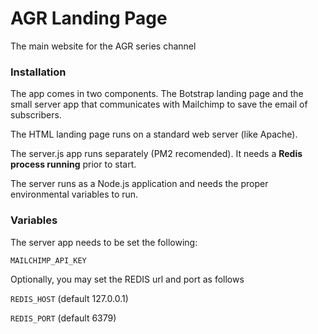 # AGR Landing Page
The main website for the AGR series channel

### Installation

The app comes in two components. The Botstrap landing page and the small server app that communicates with Mailchimp to save the email of subscribers.

The HTML landing page runs on a standard web server (like Apache).

The server.js app runs separately (PM2 recomended). It needs a **Redis process running** prior to start.

The server runs as a Node.js application and needs the proper environmental variables to run.


### Variables

The server app needs to be set the following:

`MAILCHIMP_API_KEY`

Optionally, you may set the REDIS url and port as follows


`REDIS_HOST` (default 127.0.0.1)

`REDIS_PORT` (default 6379)
